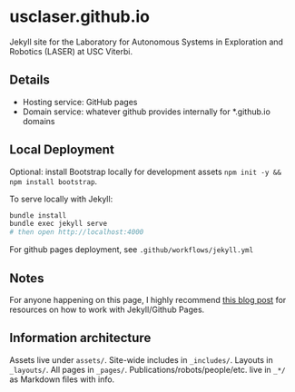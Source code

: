 # usclaser.github.io

Jekyll site for the Laboratory for Autonomous Systems in Exploration and Robotics (LASER) at USC Viterbi.

## Details

- Hosting service: GitHub pages
- Domain service: whatever github provides internally for *.github.io domains

## Local Deployment

Optional: install Bootstrap locally for development assets `npm init -y && npm install bootstrap`.

To serve locally with Jekyll:

```bash
bundle install
bundle exec jekyll serve
# then open http://localhost:4000
```

For github pages deployment, see `.github/workflows/jekyll.yml`

## Notes

For anyone happening on this page, I highly recommend [this blog post](https://geekdude.github.io/tech/new-website/) for resources on
how to work with Jekyll/Github Pages.

## Information architecture

Assets live under `assets/`. Site-wide includes in `_includes/`. Layouts in `_layouts/`. All pages in `_pages/`. Publications/robots/people/etc. live in `_*/` as Markdown files with info.